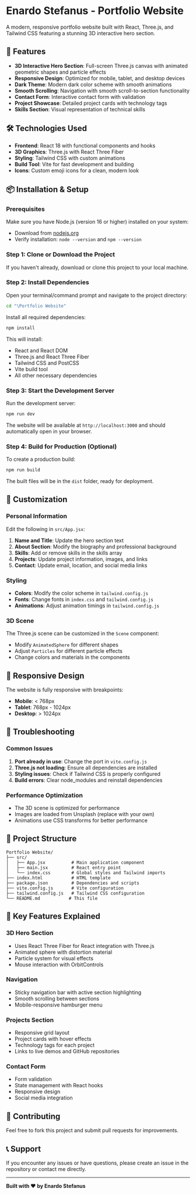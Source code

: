 # Enardo Stefanus - Portfolio Website

A modern, responsive portfolio website built with React, Three.js, and Tailwind CSS featuring a stunning 3D interactive hero section.

## 🚀 Features

- **3D Interactive Hero Section**: Full-screen Three.js canvas with animated geometric shapes and particle effects
- **Responsive Design**: Optimized for mobile, tablet, and desktop devices
- **Dark Theme**: Modern dark color scheme with smooth animations
- **Smooth Scrolling**: Navigation with smooth scroll-to-section functionality
- **Contact Form**: Interactive contact form with validation
- **Project Showcase**: Detailed project cards with technology tags
- **Skills Section**: Visual representation of technical skills

## 🛠️ Technologies Used

- **Frontend**: React 18 with functional components and hooks
- **3D Graphics**: Three.js with React Three Fiber
- **Styling**: Tailwind CSS with custom animations
- **Build Tool**: Vite for fast development and building
- **Icons**: Custom emoji icons for a clean, modern look

## 📦 Installation & Setup

### Prerequisites

Make sure you have Node.js (version 16 or higher) installed on your system:
- Download from [nodejs.org](https://nodejs.org/)
- Verify installation: `node --version` and `npm --version`

### Step 1: Clone or Download the Project

If you haven't already, download or clone this project to your local machine.

### Step 2: Install Dependencies

Open your terminal/command prompt and navigate to the project directory:

```bash
cd "\Portfolio Website"
```

Install all required dependencies:

```bash
npm install
```

This will install:
- React and React DOM
- Three.js and React Three Fiber
- Tailwind CSS and PostCSS
- Vite build tool
- All other necessary dependencies

### Step 3: Start the Development Server

Run the development server:

```bash
npm run dev
```

The website will be available at `http://localhost:3000` and should automatically open in your browser.

### Step 4: Build for Production (Optional)

To create a production build:

```bash
npm run build
```

The built files will be in the `dist` folder, ready for deployment.

## 🎨 Customization

### Personal Information

Edit the following in `src/App.jsx`:

1. **Name and Title**: Update the hero section text
2. **About Section**: Modify the biography and professional background
3. **Skills**: Add or remove skills in the skills array
4. **Projects**: Update project information, images, and links
5. **Contact**: Update email, location, and social media links

### Styling

- **Colors**: Modify the color scheme in `tailwind.config.js`
- **Fonts**: Change fonts in `index.css` and `tailwind.config.js`
- **Animations**: Adjust animation timings in `tailwind.config.js`

### 3D Scene

The Three.js scene can be customized in the `Scene` component:
- Modify `AnimatedSphere` for different shapes
- Adjust `Particles` for different particle effects
- Change colors and materials in the components

## 📱 Responsive Design

The website is fully responsive with breakpoints:
- **Mobile**: < 768px
- **Tablet**: 768px - 1024px
- **Desktop**: > 1024px

## 🔧 Troubleshooting

### Common Issues

1. **Port already in use**: Change the port in `vite.config.js`
2. **Three.js not loading**: Ensure all dependencies are installed
3. **Styling issues**: Check if Tailwind CSS is properly configured
4. **Build errors**: Clear node_modules and reinstall dependencies

### Performance Optimization

- The 3D scene is optimized for performance
- Images are loaded from Unsplash (replace with your own)
- Animations use CSS transforms for better performance

## 📄 Project Structure

```
Portfolio Website/
├── src/
│   ├── App.jsx          # Main application component
│   ├── main.jsx         # React entry point
│   └── index.css        # Global styles and Tailwind imports
├── index.html           # HTML template
├── package.json         # Dependencies and scripts
├── vite.config.js       # Vite configuration
├── tailwind.config.js   # Tailwind CSS configuration
└── README.md           # This file
```

## 🎯 Key Features Explained

### 3D Hero Section
- Uses React Three Fiber for React integration with Three.js
- Animated sphere with distortion material
- Particle system for visual effects
- Mouse interaction with OrbitControls

### Navigation
- Sticky navigation bar with active section highlighting
- Smooth scrolling between sections
- Mobile-responsive hamburger menu

### Projects Section
- Responsive grid layout
- Project cards with hover effects
- Technology tags for each project
- Links to live demos and GitHub repositories

### Contact Form
- Form validation
- State management with React hooks
- Responsive design
- Social media integration

## 🤝 Contributing

Feel free to fork this project and submit pull requests for improvements.

## 📞 Support

If you encounter any issues or have questions, please create an issue in the repository or contact me directly.

---

**Built with ❤️ by Enardo Stefanus**
